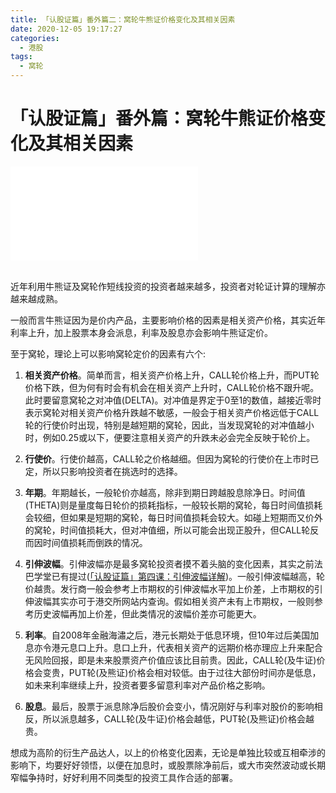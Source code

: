 ```yaml
---
title: 「认股证篇」番外篇二：窝轮牛熊证价格变化及其相关因素
date: 2020-12-05 19:17:27
categories:
  - 港股
tags:
  - 窝轮
---
```


# 「认股证篇」番外篇：窝轮牛熊证价格变化及其相关因素

<div class="bilibili">
    <iframe src="//player.bilibili.com/player.html?aid=288045991&bvid=BV1jf4y1i7xC&cid=263133663&page=1" scrolling="no" border="0" frameborder="no" framespacing="0" allowfullscreen="true"> </iframe>

</div>
</br>

近年利用牛熊证及窝轮作短线投资的投资者越来越多，投资者对轮证计算的理解亦越来越成熟。

一般而言牛熊证因为是价内产品，主要影响价格的因素是相关资产价格，其实近年利率上升，加上股票本身会派息，利率及股息亦会影响牛熊证定价。

至于窝轮，理论上可以影响窝轮定价的因素有六个:

1. **相关资产价格**。简单而言，相关资产价格上升，CALL轮价格上升，而PUT轮价格下跌，但为何有时会有机会在相关资产上升时，CALL轮价格不跟升呢。此时要留意窝轮之对冲值(DELTA)。对冲值是界定于0至1的数值，越接近零时表示窝轮对相关资产价格升跌越不敏感，一般会于相关资产价格远低于CALL轮的行使价时出现，特别是越短期的窝轮，因此，当发现窝轮的对冲值越小时，例如0.25或以下，便要注意相关资产的升跌未必会完全反映于轮价上。
    
2. **行使价**。行使价越高，CALL轮之价格越细。但因为窝轮的行使价在上市时已定，所以只影响投资者在挑选时的选择。
    
3. **年期**。年期越长，一般轮价亦越高，除非到期日跨越股息除净日。时间值(THETA)则是量度每日轮价的损耗指标，一般较长期的窝轮，每日时间值损耗会较细，但如果是短期的窝轮，每日时间值损耗会较大。如碰上短期而又价外的窝轮，时间值损耗大，但对冲值细，所以可能会出现正股升，但CALL轮反而因时间值损耗而倒跌的情况。
    
4. **引伸波幅**。引伸波幅亦是最多窝轮投资者摸不着头脑的变化因素，其实之前法巴学堂已有提过([「认股证篇」第四课：引伸波幅详解](https://mudong.gold/posts/da5c8309.html))。一般引伸波幅越高，轮价越贵。发行商一般会参考上市期权的引伸波幅水平加上价差，上市期权的引伸波幅其实亦可于港交所网站内查询。假如相关资产未有上市期权，一般则参考历史波幅再加上价差，但此类情况的波幅价差亦可能更大。
    
5. **利率**。自2008年金融海潚之后，港元长期处于低息环境，但10年过后美国加息亦令港元息口上升。息口上升，代表相关资产的远期价格亦理应上升来配合无风险回报，即是未来股票资产价值应该比目前贵。因此，CALL轮(及牛证)价格会变贵，PUT轮(及熊证)价格会相对较低。由于过往大部份时间亦是低息，如未来利率继续上升，投资者要多留意利率对产品价格之影响。
    
6. **股息**。最后，股票于派息除净后股价会变小，情况刚好与利率对股价的影响相反，所以派息越多，CALL轮(及牛证)价格会越低，PUT轮(及熊证)价格会越贵。

想成为高阶的衍生产品达人，以上的价格变化因素，无论是单独比较或互相牵涉的影响下，均要好好领悟，以便在加息时，或股票除净前后，或大市突然波动或长期窄幅争持时，好好利用不同类型的投资工具作合适的部署。
